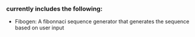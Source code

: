 ### currently includes the following:

- Fibogen:
  A fibonnaci sequence generator that generates the sequence based on user input

